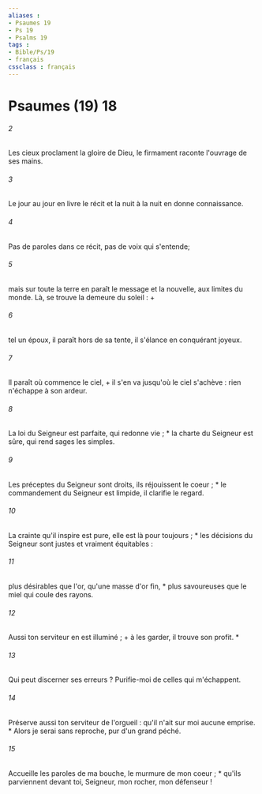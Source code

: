 ```yaml
---
aliases : 
- Psaumes 19
- Ps 19
- Psalms 19
tags : 
- Bible/Ps/19
- français
cssclass : français
---
```


# Psaumes (19) 18

###### 2
Les cieux proclament la gloire de Dieu, le firmament raconte l'ouvrage de ses mains.
###### 3
Le jour au jour en livre le récit et la nuit à la nuit en donne connaissance.
###### 4
Pas de paroles dans ce récit, pas de voix qui s'entende;
###### 5
mais sur toute la terre en paraît le message et la nouvelle, aux limites du monde. Là, se trouve la demeure du soleil : +
###### 6
tel un époux, il paraît hors de sa tente, il s'élance en conquérant joyeux.
###### 7
Il paraît où commence le ciel, + il s'en va jusqu'où le ciel s'achève : rien n'échappe à son ardeur.
###### 8
La loi du Seigneur est parfaite, qui redonne vie ; * la charte du Seigneur est sûre, qui rend sages les simples.
###### 9
Les préceptes du Seigneur sont droits, ils réjouissent le coeur ; * le commandement du Seigneur est limpide, il clarifie le regard.
###### 10
La crainte qu'il inspire est pure, elle est là pour toujours ; * les décisions du Seigneur sont justes et vraiment équitables :
###### 11
plus désirables que l'or, qu'une masse d'or fin, * plus savoureuses que le miel qui coule des rayons.
###### 12
Aussi ton serviteur en est illuminé ; + à les garder, il trouve son profit. *
###### 13
Qui peut discerner ses erreurs ? Purifie-moi de celles qui m'échappent.
###### 14
Préserve aussi ton serviteur de l'orgueil : qu'il n'ait sur moi aucune emprise. * Alors je serai sans reproche, pur d'un grand péché.
###### 15
Accueille les paroles de ma bouche, le murmure de mon coeur ; * qu'ils parviennent devant toi, Seigneur, mon rocher, mon défenseur !
